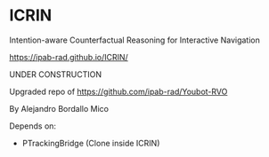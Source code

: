 # ICRIN
Intention-aware Counterfactual Reasoning for Interactive Navigation

https://ipab-rad.github.io/ICRIN/

UNDER CONSTRUCTION

Upgraded repo of https://github.com/ipab-rad/Youbot-RVO

By Alejandro Bordallo Mico

Depends on:
 
* PTrackingBridge (Clone inside ICRIN)
